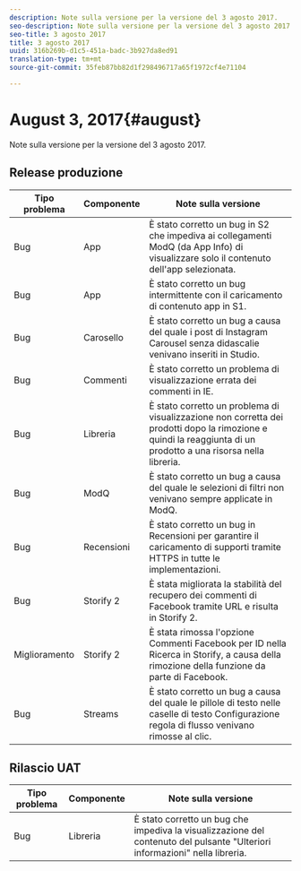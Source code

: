 ```yaml
---
description: Note sulla versione per la versione del 3 agosto 2017.
seo-description: Note sulla versione per la versione del 3 agosto 2017.
seo-title: 3 agosto 2017
title: 3 agosto 2017
uuid: 316b269b-d1c5-451a-badc-3b927da8ed91
translation-type: tm+mt
source-git-commit: 35feb87bb82d1f298496717a65f1972cf4e71104

---
```



# August 3, 2017{#august}

Note sulla versione per la versione del 3 agosto 2017.

## Release produzione

| **Tipo problema** | **Componente** | **Note sulla versione** |
|---|---|---|
| Bug | App | È stato corretto un bug in S2 che impediva ai collegamenti ModQ (da App Info) di visualizzare solo il contenuto dell'app selezionata. |
| Bug | App | È stato corretto un bug intermittente con il caricamento di contenuto app in S1. |
| Bug | Carosello | È stato corretto un bug a causa del quale i post di Instagram Carousel senza didascalie venivano inseriti in Studio. |
| Bug | Commenti | È stato corretto un problema di visualizzazione errata dei commenti in IE. |
| Bug | Libreria | È stato corretto un problema di visualizzazione non corretta dei prodotti dopo la rimozione e quindi la reaggiunta di un prodotto a una risorsa nella libreria. |
| Bug | ModQ | È stato corretto un bug a causa del quale le selezioni di filtri non venivano sempre applicate in ModQ. |
| Bug | Recensioni | È stato corretto un bug in Recensioni per garantire il caricamento di supporti tramite HTTPS in tutte le implementazioni. |
| Bug | Storify 2 | È stata migliorata la stabilità del recupero dei commenti di Facebook tramite URL e risulta in Storify 2. |
| Miglioramento | Storify 2 | È stata rimossa l'opzione Commenti Facebook per ID nella Ricerca in Storify, a causa della rimozione della funzione da parte di Facebook. |
| Bug | Streams | È stato corretto un bug a causa del quale le pillole di testo nelle caselle di testo Configurazione regola di flusso venivano rimosse al clic. |

## Rilascio UAT

| **Tipo problema** | **Componente** | **Note sulla versione** |
|---|---|---|
| Bug | Libreria | È stato corretto un bug che impediva la visualizzazione del contenuto del pulsante "Ulteriori informazioni" nella libreria. |

